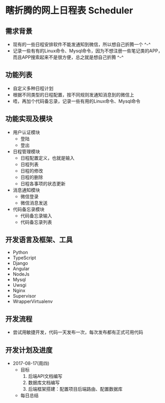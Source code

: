 # 瞎折腾的网上日程表 Scheduler

## 需求背景
* 现有的一些日程安排软件不能发通知到微信，所以想自己折腾一个 ^-^
* 记录一些有有的Linux命令、Mysql命令，因为不想注册一些笔记类的APP，而且APP搜索起来不是很方便，总之就是想自己折腾 ^-^


## 功能列表
* 自定义多种日程计划
* 根据不同类型的日程配置，按不同规则发通知消息到的微信上
* 唔，再加个代码备忘录，记录一些有用的Linux命令、Mysql命令


## 功能实现及模块
* 用户认证模块
    * 登陆
    * 登出
* 日程管理模块
    * 日程配置定义，也就是输入
    * 日程列表
    * 日程的修改
    * 日程的删除
    * 日程各事项的状态更新
* 消息通知模块
    * 微信登录
    * 微信消息发送
* 代码备忘录模块
    * 代码备忘录输入
    * 代码备忘录列表


## 开发语言及框架、工具
* Python
* TypeScript
* Django
* Angular
* NodeJs
* Mysql
* Uwsgi
* Nginx
* Supervisor
* WrapperVirtualenv


## 开发流程
* 尝试用敏捷开发，代码一天发布一次，每次发布都有正式可用代码


## 开发计划及进度
* 2017-08-17(周四)
    * 目标
        1. 后端API文档编写
        2. 数据库文档编写
        3. 后端框架搭建：配置项目后端路由、配置数据库
    * 每日总结